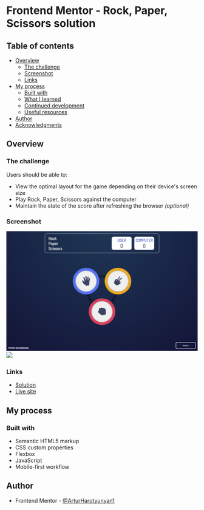 # Frontend Mentor - Rock, Paper, Scissors solution

## Table of contents

- [Overview](#overview)
  - [The challenge](#the-challenge)
  - [Screenshot](#screenshot)
  - [Links](#links)
- [My process](#my-process)
  - [Built with](#built-with)
  - [What I learned](#what-i-learned)
  - [Continued development](#continued-development)
  - [Useful resources](#useful-resources)
- [Author](#author)
- [Acknowledgments](#acknowledgments)


## Overview

### The challenge

Users should be able to:

- View the optimal layout for the game depending on their device's screen size
- Play Rock, Paper, Scissors against the computer
- Maintain the state of the score after refreshing the browser _(optional)_

### Screenshot

![](./img/screenshot1.jpg)
![]('./img/screenshot2.jpg)


### Links

- [Solution](https://www.frontendmentor.io/challenges/rock-paper-scissors-game-pTgwgvgH)
- [Live site](https://arturharutyunyan1.github.io/rock-paper-scissors/)

## My process

### Built with

- Semantic HTML5 markup
- CSS custom properties
- Flexbox
- JavaScript
- Mobile-first workflow


## Author
- Frontend Mentor - [@ArturHarutyunyan1](https://www.frontendmentor.io/profile/ArturHarutyunyan1)



